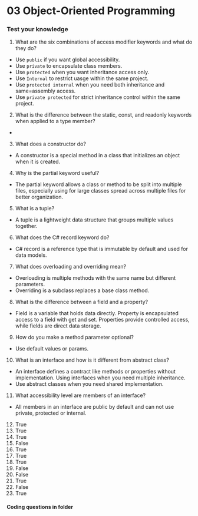 # 03 Object-Oriented Programming
### Test your knowledge
1. What are the six combinations of access modifier keywords and what do they do? 
- Use `public` if you want global accessibility.
- Use `private` to encapsulate class members.
- Use `protected` when you want inheritance access only.
- Use `Internal` to restrict uasge within the same project.
- Use `protected internal` when you need both inheritance and same=assembly access.
- Use `private protected` for strict inheritance control within the same project.
2. What is the difference between the static, const, and readonly keywords when applied to
a type member?
- 
3. What does a constructor do?
- A constructor is a special method in a class that initializes an object when it is created.
4. Why is the partial keyword useful?
- The partial keyword allows a class or method to be split into multiple files, especially using for large classes spread across multiple files for better organization.
5. What is a tuple?
- A tuple is a lightweight data structure that groups multiple values together.
6. What does the C# record keyword do?
- C# record is a reference type that is immutable by default and used for data models.
7. What does overloading and overriding mean?
- Overloading is multiple methods with the same name but different parameters.
- Overriding is a subclass replaces a base class method. 
8. What is the difference between a field and a property?
- Field is a variable that holds data directly. Property is encapsulated access to a field with get and set. Properties provide controlled access, while fields are direct data storage.
9. How do you make a method parameter optional?
- Use default values or params.
10. What is an interface and how is it different from abstract class?
- An interface defines a contract like methods or properties without implementation. Using interfaces when you need multiple inheritance.
- Use abstract classes when you need shared implementation.
11. What accessibility level are members of an interface?
- All members in an interface are public by default and can not use private, protected or internal. 
12. True
13. True
14. True
15. False
16. True
17. True
18. True 
19. False
20. False
21. True
22. False
23. True

#### Coding questions in folder